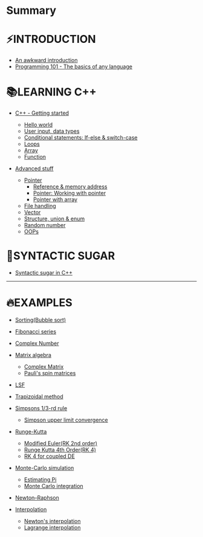 # Summary

# ⚡INTRODUCTION

- [An awkward introduction](./README.md)
- [Programming 101 - The basics of any language](./basics_of_any_language.md)

# 📚LEARNING C++

- [C++ - Getting started](./c++_getting_started.md)
	- [Hello world](./hello_world.md)
	- [User input, data types](./user_input_data_types.md)
	- [Conditional statements: If-else & switch-case](./conditional_statements.md)
	- [Loops](./loops.md)
	- [Array](./array.md)
	- [Function](./function.md)

- [Advanced stuff](./c++_advanced_stuff.md)
	- [Pointer](./pointer.md)
		- [Reference & memory address](./reference_memoryAddress.md)
		- [Pointer: Working with pointer](./pointer_working.md)
		- [Pointer with array](./pointer_with_array.md)
	- [File handling](./file_handling.md)
	- [Vector](./vector.md)
	- [Structure, union & enum](./structure_union_enum.md)
	- [Random number](./random-number.md)
	- [OOPs]()
	
# 💖SYNTACTIC SUGAR

- [Syntactic sugar in C++](./syntactic_sugar.md)

-----------

# 🔥EXAMPLES


- [Sorting(Bubble sort)](./sorting.md)
- [Fibonacci series]()
- [Complex Number](./complex_number.md)
- [Matrix algebra](./matrix.md)
	- [Complex Matrix](./complex_matrix.md)
	- [Pauli's spin matrices](./spin_matrices.md)
- [LSF](./lsf.md)

- [Trapizoidal method](./trapizoidal.md)
- [Simpsons 1/3-rd rule](./simpson.md)
	- [Simpson upper limit convergence](./simpson_upper_convergence.md)
	
- [Runge-Kutta](./runge_kutta_index.md)
	- [Modified Euler(RK 2nd order)]()
	- [Runge Kutta 4th Order(RK 4)](./rk4_simple.md)
	- [RK 4 for coupled DE](./rk4_coupled.md)

- [Monte-Carlo simulation](./monte-carlo.md)
	- [Estimating Pi](./monte-carlo-estimating-pi.md)
	- [Monte Carlo integration](./monte-carlo-integration.md)

- [Newton–Raphson](./newton_raphson.md)

- [Interpolation]()
	- [Newton's interpolation]()
	- [Lagrange interpolation]()
	


